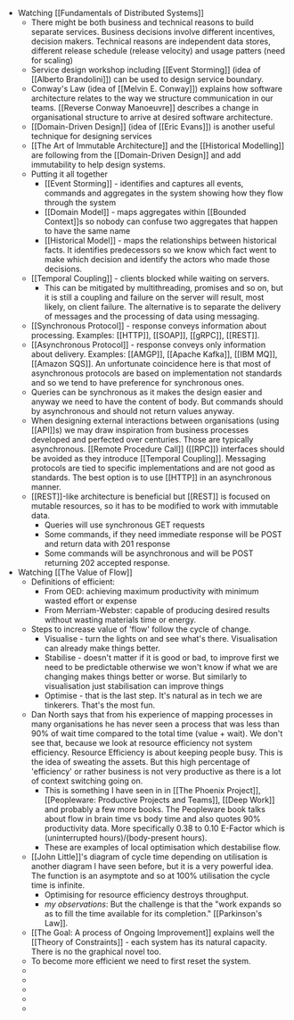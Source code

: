 - Watching [[Fundamentals of Distributed Systems]]
	- There might be both business and technical reasons to build separate services. Business decisions involve different incentives, decision makers. Technical reasons are independent data stores, different release schedule (release velocity) and usage patters (need for scaling)
	- Service design workshop including [[Event Storming]] (idea of [[Alberto Brandolini]]) can be used to design service boundary.
	- Conway's Law (idea of [[Melvin E. Conway]]) explains how software architecture relates to the way we structure communication in our teams. [[Reverse Conway Manoeuvre]] describes a change in organisational structure to arrive at desired software architecture.
	- [[Domain-Driven Design]] (idea of [[Eric Evans]]) is another useful technique for designing services
	- [[The Art of Immutable Architecture]] and the [[Historical Modelling]] are following from the [[Domain-Driven Design]] and add immutability to help design systems.
	- Putting it all together
		- [[Event Storming]] - identifies and captures all events, commands and aggregates in the system showing how they flow through the system
		- [[Domain Model]] - maps aggregates within [[Bounded Context]]s so nobody can confuse two aggregates that happen to have the same name
		- [[Historical Model]] - maps the relationships between historical facts. It identifies predecessors so we know which fact went to make which decision and identify the actors who made those decisions.
	- [[Temporal Coupling]] - clients blocked while waiting on servers.
		- This can be mitigated by multithreading, promises and so on, but it is still a coupling and failure on the server will result, most likely, on client failure. The alternative is to separate the delivery of messages and the processing of data using messaging.
	- [[Synchronous Protocol]] - response conveys information about processing. Examples: [[HTTP]], [[SOAP]], [[gRPC]], [[REST]].
	- [[Asynchronous Protocol]] - response conveys only information about delivery. Examples: [[AMGP]], [[Apache Kafka]], [[IBM MQ]], [[Amazon SQS]]. An unfortunate coincidence here is that most of asynchronous protocols are based on implementation not standards and so we tend to have preference for synchronous ones.
	- Queries can be synchronous as it makes the design easier and anyway we need to have the content of body. But commands should by asynchronous and should not return values anyway.
	- When designing external interactions between organisations (using [[API]]s) we may draw inspiration from business processes developed and perfected over centuries. Those are typically asynchronous. [[Remote Procedure Call]] ([[RPC]]) interfaces should be avoided as they introduce [[Temporal Coupling]]. Messaging protocols are tied to specific implementations and are not good as standards. The best option is to use [[HTTP]] in an asynchronous manner.
	- [[REST]]-like architecture is beneficial but [[REST]] is focused on mutable resources, so it has to be modified to work with immutable data.
		- Queries will use synchronous GET requests
		- Some commands, if they need immediate response will be POST and return data with 201 response
		- Some commands will be asynchronous and will be POST returning 202 accepted response.
- Watching [[The Value of Flow]]
	- Definitions of efficient:
		- From OED: achieving maximum productivity with minimum wasted effort or expense
		- From Merriam-Webster: capable of producing desired results without wasting materials time or energy.
	- Steps to increase value of 'flow' follow the cycle of change.
		- Visualise - turn the lights on and see what's there. Visualisation can already make things better.
		- Stabilise - doesn't matter if it is good or bad, to improve first we need to be predictable otherwise we won't know if what we are changing makes things better or worse. But similarly to visualisation just stabilisation can improve things
		- Optimise - that is the last step. It's natural as in tech we are tinkerers. That's the most fun.
	- Dan North says that from his experience of mapping processes in many organisations he has never seen a process that was less than 90% of wait time compared to the total time (value + wait). We don't see that, because we look at resource efficiency not system efficiency. Resource Efficiency is about keeping people busy. This is the idea of sweating the assets. But this high percentage of 'efficiency' or rather business is not very productive as there is a lot of context switching going on.
		- This is something I have seen in in [[The Phoenix Project]], [[Peopleware: Productive Projects and Teams]], [[Deep Work]] and probably a few more books. The Peopleware book talks about flow in brain time vs body time and also quotes 90% productivity data. More specifically 0.38 to 0.10 E-Factor which is (uninterrupted hours)/(body-present hours).
		- These are examples of local optimisation which destabilise flow.
	- [[John Little]]'s diagram of cycle time depending on utilisation is another diagram I have seen before, but it is a very powerful idea. The function is an asymptote and so at 100% utilisation the cycle time is infinite.
		- Optimising for resource efficiency destroys throughput.
		- _my observations_: But the challenge is that the "work expands so as to fill the time available for its completion." [[Parkinson's Law]].
	- [[The Goal: A process of Ongoing Improvement]] explains well the [[Theory of Constraints]] - each system has its natural capacity. There is no the graphical novel too.
	- To become more efficient we need to first reset the system.
	-
	-
	-
	-
	-